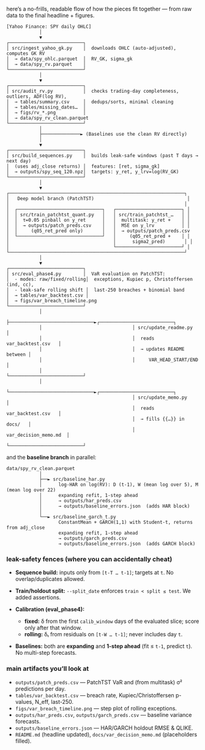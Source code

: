 here’s a no-frills, readable flow of how the pieces fit together — from raw data to the final headline + figures.

```
[Yahoo Finance: SPY daily OHLC]
            │
            ▼
┌───────────────────────────┐
│ src/ingest_yahoo_gk.py    │  downloads OHLC (auto-adjusted), computes GK RV
│  → data/spy_ohlc.parquet  │  RV_GK, sigma_gk
│  → data/spy_rv.parquet    │
└───────────────────────────┘
            │
            ▼
┌───────────────────────────┐
│ src/audit_rv.py           │  checks trading-day completeness, outliers, ADF(log RV),
│  → tables/summary.csv     │  dedups/sorts, minimal cleaning
│  → tables/missing_dates…  │
│  → figs/rv_*.png          │
│  → data/spy_rv_clean.parquet
└───────────────────────────┘
            │
            ├──────────────► (Baselines use the clean RV directly)
            │
            ▼
┌───────────────────────────┐
│ src/build_sequences.py    │  builds leak-safe windows (past T days → next day)
│  (uses adj_close returns) │  features: [ret, sigma_gk]
│  → outputs/spy_seq_120.npz│  targets: y_ret, y_lrv=log(RV_GK)
└───────────────────────────┘
            │
            ▼
┌────────────────────────────────────────────────────────────────┐
│   Deep model branch (PatchTST)                                  │
│                                                                │
│  ┌───────────────────────────────┐   ┌────────────────────────┐ │
│  │ src/train_patchtst_quant.py   │   │ src/train_patchtst_…   │ │
│  │  τ=0.05 pinball on y_ret      │   │  multitask: y_ret +    │ │
│  │  → outputs/patch_preds.csv    │   │  MSE on y_lrv          │ │
│  │     (q05_ret_pred only)       │   │  → outputs/patch_preds.csv
│  └───────────────────────────────┘   │     (q05_ret_pred +    │ │
│                                      │      sigma2_pred)       │ │
│                                      └────────────────────────┘ │
└────────────────────────────────────────────────────────────────┘
            │
            ▼
┌───────────────────────────┐
│ src/eval_phase4.py        │  VaR evaluation on PatchTST:
│  - modes: raw/fixed/rolling│  exceptions, Kupiec p, Christoffersen (ind, cc),
│  - leak-safe rolling shift │  last-250 breaches + binomial band
│  → tables/var_backtest.csv │
│  → figs/var_breach_timeline.png
└───────────────────────────┘
            │
            ├───────────────────────────────►┌───────────────────────────┐
            │                                 │ src/update_readme.py      │
            │                                 │  reads var_backtest.csv   │
            │                                 │  → updates README between │
            │                                 │     VAR_HEAD_START/END    │
            │                                 └───────────────────────────┘
            │
            └───────────────────────────────►┌───────────────────────────┐
                                              │ src/update_memo.py        │
                                              │  reads var_backtest.csv   │
                                              │  → fills {{…}} in docs/   │
                                              │     var_decision_memo.md  │
                                              └───────────────────────────┘
```

and the **baseline branch** in parallel:

```
data/spy_rv_clean.parquet
            │
            ├──► src/baseline_har.py
            │      log-HAR on log(RV): D (t-1), W (mean log over 5), M (mean log over 22)
            │      expanding refit, 1-step ahead
            │      → outputs/har_preds.csv
            │      → outputs/baseline_errors.json  (adds HAR block)
            │
            └──► src/baseline_garch_t.py
                   ConstantMean + GARCH(1,1) with Student-t, returns from adj_close
                   expanding refit, 1-step ahead
                   → outputs/garch_preds.csv
                   → outputs/baseline_errors.json  (adds GARCH block)
```

### leak-safety fences (where you can accidentally cheat)

* **Sequence build:** inputs only from `[t-T … t-1]`; targets at `t`. No overlap/duplicates allowed.
* **Train/holdout split:** `--split_date` enforces `train < split ≤ test`. We added assertions.
* **Calibration (eval\_phase4):**

  * **fixed:** δ from the first `calib_window` days of the evaluated slice; score only after that window.
  * **rolling:** δₜ from residuals on `[t-W … t-1]`; never includes day `t`.
* **Baselines:** both are **expanding** and **1-step ahead** (fit ≤ `t-1`, predict `t`). No multi-step forecasts.

### main artifacts you’ll look at

* `outputs/patch_preds.csv` — PatchTST VaR and (from multitask) σ² predictions per day.
* `tables/var_backtest.csv` — breach rate, Kupiec/Christoffersen p-values, N\_eff, last-250.
* `figs/var_breach_timeline.png` — step plot of rolling exceptions.
* `outputs/har_preds.csv`, `outputs/garch_preds.csv` — baseline variance forecasts.
* `outputs/baseline_errors.json` — HAR/GARCH holdout RMSE & QLIKE.
* `README.md` (headline updated), `docs/var_decision_memo.md` (placeholders filled).
